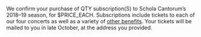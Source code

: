 We confirm your purchase of QTY subscription(S) to Schola Cantorum’s 2018–19
season, for $PRICE_EACH.  Subscriptions include tickets to each of our four
concerts as well as a variety of
[other benefits](https://scholacantorum.org/concerts/#subscription).  Your
tickets will be mailed to you in late October, at the address you provided.

